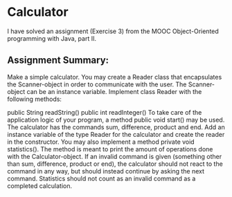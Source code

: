 # Calculator

I have solved an assignment (Exercise 3) from the MOOC Object-Oriented programming with Java, part II.

## Assignment Summary:

Make a simple calculator. You may create a Reader class that encapsulates the Scanner-object in order to communicate with the user. The Scanner-object can be an instance variable. Implement class Reader with the following methods:

public String readString()
public int readInteger()
To take care of the application logic of your program, a method public void start() may be used. The calculator has the commands sum, difference, product and end. Add an instance variable of the type Reader for the calculator and create the reader in the constructor. You may also implement a method private void statistics(). The method is meant to print the amount of operations done with the Calculator-object. If an invalid command is given (something other than sum, difference, product or end), the calculator should not react to the command in any way, but should instead continue by asking the next command. Statistics should not count as an invalid command as a completed calculation.
